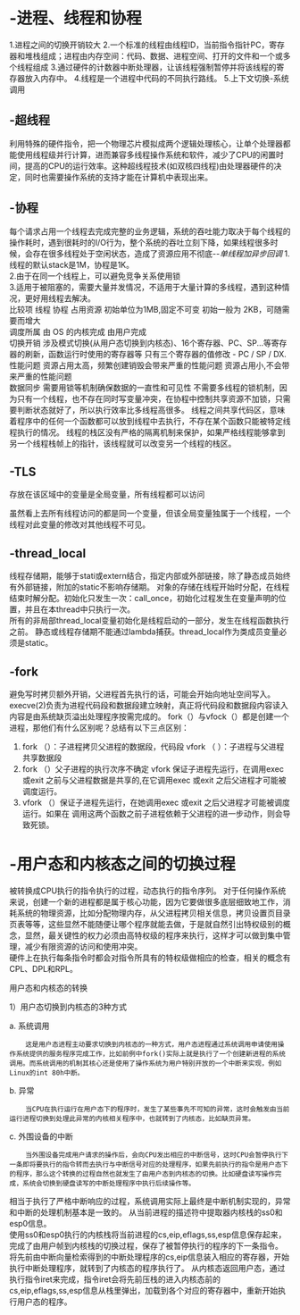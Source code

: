 # -进程、线程和协程
1.进程之间的切换开销较大
2.一个标准的线程由线程ID，当前指令指针PC，寄存器和堆栈组成；进程由内存空间：代码、数据、进程空间、打开的文件和一个或多个线程组成
3.通过硬件的计数器中断处理器，让该线程强制暂停并将该线程的寄存器放入内存中。
4.线程是一个进程中代码的不同执行路线。
5.上下文切换-系统调用
## -超线程
利用特殊的硬件指令，把一个物理芯片模拟成两个逻辑处理核心，让单个处理器都能使用线程级并行计算，进而兼容多线程操作系统和软件，减少了CPU的闲置时间，提高的CPU的运行效率。这种超线程技术(如双核四线程)由处理器硬件的决定，同时也需要操作系统的支持才能在计算机中表现出来。
## -协程
每个请求占用一个线程去完成完整的业务逻辑，系统的吞吐能力取决于每个线程的操作耗时，遇到很耗时的I/O行为，整个系统的吞吐立刻下降，如果线程很多时候，会存在很多线程处于空闲状态，造成了资源应用不彻底--*单线程加异步回调*
1.线程的默认stack是1M，协程是1K。  
2.由于在同一个线程上，可以避免竞争关系使用锁  
3.适用于被阻塞的，需要大量并发情况，不适用于大量计算的多线程，遇到这种情况，更好用线程去解决。  
比较项	线程	协程
占用资源	初始单位为1MB,固定不可变	初始一般为 2KB，可随需要而增大  
调度所属	由 OS 的内核完成	由用户完成  
切换开销	涉及模式切换(从用户态切换到内核态)、16个寄存器、PC、SP...等寄存器的刷新，函数运行时使用的寄存器等	只有三个寄存器的值修改 - PC / SP / DX.  
性能问题	资源占用太高，频繁创建销毁会带来严重的性能问题	资源占用小,不会带来严重的性能问题  
数据同步	需要用锁等机制确保数据的一直性和可见性	不需要多线程的锁机制，因为只有一个线程，也不存在同时写变量冲突，在协程中控制共享资源不加锁，只需要判断状态就好了，所以执行效率比多线程高很多。
线程之间共享代码区，意味着程序中的任何一个函数都可以放到线程中去执行，不存在某个函数只能被特定线程执行的情况。
线程的栈区没有严格的隔离机制来保护，如果严格线程能够拿到另一个线程栈帧上的指针，该线程就可以改变另一个线程的栈区。

## -TLS
存放在该区域中的变量是全局变量，所有线程都可以访问

虽然看上去所有线程访问的都是同一个变量，但该全局变量独属于一个线程，一个线程对此变量的修改对其他线程不可见。
## -thread_local
线程存储期，能够于stati或extern结合，指定内部或外部链接，除了静态成员始终有外部链接，附加的static不影响存储期。
对象的存储在线程开始时分配，在线程结束时解分配。初始化只发生一次：call_once，初始化过程发生在变量声明的位置，并且在本thread中只执行一次。  
所有的非局部thread_local变量初始化是线程启动的一部分，发生在线程函数执行之前。
静态或线程存储期不能通过lambda捕获。thread_local作为类成员变量必须是static。

## -fork
避免写时拷贝额外开销，父进程首先执行的话，可能会开始向地址空间写入。execve(2)负责为进程代码段和数据段建立映射，真正将代码段和数据段内容读入内容是由系统缺页溢出处理程序按需完成的。
fork（）与vfock（）都是创建一个进程，那他们有什么区别呢？总结有以下三点区别：
1.  fork  （）：子进程拷贝父进程的数据段，代码段
    vfork （ ）：子进程与父进程共享数据段
2.  fork （）父子进程的执行次序不确定
    vfork 保证子进程先运行，在调用exec 或exit 之前与父进程数据是共享的,在它调用exec
     或exit 之后父进程才可能被调度运行。
3.  vfork （）保证子进程先运行，在她调用exec 或exit 之后父进程才可能被调度运行。如果在
   调用这两个函数之前子进程依赖于父进程的进一步动作，则会导致死锁。

# -用户态和内核态之间的切换过程
被转换成CPU执行的指令执行的过程，动态执行的指令序列。
对于任何操作系统来说，创建一个新的进程都是属于核心功能，因为它要做很多底层细致地工作，消耗系统的物理资源，比如分配物理内存，从父进程拷贝相关信息，拷贝设置页目录页表等等，这些显然不能随便让哪个程序就能去做，于是就自然引出特权级别的概念，显然，最关键性的权力必须由高特权级的程序来执行，这样才可以做到集中管理，减少有限资源的访问和使用冲突。  
硬件上在执行每条指令时都会对指令所具有的特权级做相应的检查，相关的概念有CPL、DPL和RPL。  

用户态和内核态的转换

1）用户态切换到内核态的3种方式

a. 系统调用

        这是用户态进程主动要求切换到内核态的一种方式，用户态进程通过系统调用申请使用操作系统提供的服务程序完成工作，比如前例中fork()实际上就是执行了一个创建新进程的系统调用。而系统调用的机制其核心还是使用了操作系统为用户特别开放的一个中断来实现，例如Linux的int 80h中断。

b. 异常

        当CPU在执行运行在用户态下的程序时，发生了某些事先不可知的异常，这时会触发由当前运行进程切换到处理此异常的内核相关程序中，也就转到了内核态，比如缺页异常。

c. 外围设备的中断

        当外围设备完成用户请求的操作后，会向CPU发出相应的中断信号，这时CPU会暂停执行下一条即将要执行的指令转而去执行与中断信号对应的处理程序，如果先前执行的指令是用户态下的程序，那么这个转换的过程自然也就发生了由用户态到内核态的切换。比如硬盘读写操作完成，系统会切换到硬盘读写的中断处理程序中执行后续操作等。

相当于执行了严格中断响应的过程，系统调用实际上最终是中断机制实现的，异常和中断的处理机制基本是一致的。
从当前进程的描述符中提取器内核栈的ss0和esp0信息。  
使用ss0和esp0执行的内核栈将当前进程的cs,eip,eflags,ss,esp信息保存起来，完成了由用户帧到内核栈的切换过程，保存了被暂停执行的程序的下一条指令。  
将先前由中断向量检索得到的中断处理程序的cs,eip信息装入相应的寄存器，开始执行中断处理程序，就转到了内核态的程序执行了。
从内核态返回用户态，通过执行指令iret来完成，指令iret会将先前压栈的进入内核态前的cs,eip,eflags,ss,esp信息从栈里弹出，加载到各个对应的寄存器中，重新开始执行用户态的程序。

